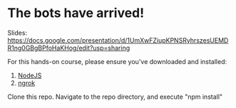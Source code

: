 # The bots have arrived!

Slides: <br/>https://docs.google.com/presentation/d/1UmXwFZiupKPNSRyhrszesUEMDR1ng0GBgBPfoHaKHog/edit?usp=sharing

For this hands-on course, please ensure you've downloaded and installed:

1. [NodeJS](https://nodejs.org/en/download/)
2. [ngrok](https://ngrok.com/download) 

Clone this repo.
Navigate to the repo directory, and execute "npm install"
